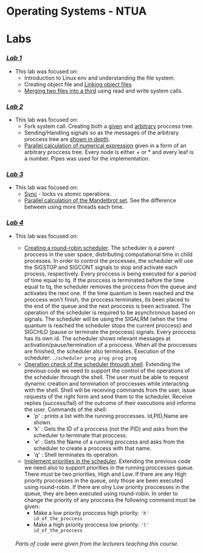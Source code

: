 # Operating Systems - NTUA

# Labs
### _[Lab 1](https://github.com/BeenCoding/OS-NTUA/blob/master/Definitions%20(Greek)/os-lab-exer1.pdf "Definition Lab 1 - Greek")_
* This lab was focused on:
  * Introduction to Linux env and understanding the file system.
  * Creating object file and [Linking object files](https://github.com/BeenCoding/OS-NTUA/tree/master/Lab%202/Task_1.1)
  * [Merging two files into a third](https://github.com/BeenCoding/OS-NTUA/tree/master/Lab%202/Task_1.2) using read and write system calls.

### _[Lab 2](https://github.com/BeenCoding/OS-NTUA/blob/master/Definitions%20(Greek)/os-lab-exer2.pdf "Definition Lab 2 - Greek")_
* This lab was focused on:
  * Fork system call. Creating both a [given](https://github.com/BeenCoding/OS-NTUA/tree/master/Lab%202/Task_2.1  "Solution for creating given proccess tree") and [arbitrary](https://github.com/BeenCoding/OS-NTUA/tree/master/Lab%202/Task_2.2  "Solution for creating arbitrary proccess tree") proccess tree.
  * Sending/Handling signals so as the messages of the arbitrary proccess tree are [shown in depth](https://github.com/BeenCoding/OS-NTUA/tree/master/Lab%202/Task_2.3 "Depth - First printing messages of arbitrary tree").
  * [Parallel calculation of numerical expression](https://github.com/BeenCoding/OS-NTUA/tree/master/Lab%202/Task_2.4 "Solution for parallel calc of numerical expr") given in a form of an arbitrary proccess tree. Every node is either + or * and every leaf is a number. Pipes was used for the implementation.

### _[Lab 3](https://github.com/BeenCoding/OS-NTUA/blob/master/Definitions%20(Greek)/os-lab-exer3.pdf "Definition Lab 3 - Greek")_
* This lab was focused on:
  * [Sync](https://github.com/BeenCoding/OS-NTUA/tree/master/Lab%203/Task_3.1 "Sync on given code") - locks vs atomic operations.
  * [Parallel calculation of the Mandelbrot set](https://github.com/BeenCoding/OS-NTUA/tree/master/Lab%203/Task_3.2 "Solution using threads"). See the difference between using more threads each time.
  
### _[Lab 4](https://github.com/BeenCoding/OS-NTUA/blob/master/Definitions%20(Greek)/os-lab-exer4.pdf "Definition Lab 4 - Greek")_
* This lab was focused on:
  * [Creating a round-robin scheduler](https://github.com/BeenCoding/OS-NTUA/tree/master/Lab%204/Task_4.1). The scheduler is a parent proccess in the user space, distributing computational time in child processes. In order to control the processes, the scheduler will use the SIGSTOP and SIGCONT signals to stop and activate each process, respectively. Every proccess is being executed for a period of time equal to tq. If the proccess is terminated before the time equal to tq, the scheduler removes the proccess from the queue and activates the next one. If the time quantum is been reached and the proccess won't finish, the proccess terminates, its been placed to the end of the queue and the next proccess is been activated. The operation of the scheduler is required to be asynchronous based on signals. The scheduler will be using the SIGALRM (when the time quantum is reached the scheduler stops the current proccess) and SIGCHLD (pause or terminate the proccess) signals. Every proccess has its own id. The scheduler shows relevant messages at activation/pause/termination of a proccess. When all the proccesses are finished, the scheduler also terminates.
  Execution of the scheduler: ```./scheduler prog prog prog prog```
  * [Operation check of the scheduler through shell](https://github.com/BeenCoding/OS-NTUA/tree/master/Lab%204/Task_4.2). Extending the previous code we need to support the control of the operations of the scheduler through the shell. The user must be able to request dynamic creation and termination of proccesses while interacting with the shell. Shell will be receiving commands from the user, issue requests of the right form and send them to the scheduler. Receive replies (success/fail) of the outcome of their executions and informs the user.
  Commands of the shell:
    * 'p' : prints a list with the running proccesses. Id,PID,Name are shown.
    * 'k' : Gets the ID of a proccess (not the PID) and asks from the scheduler to terminate that proccess.
    * 'e' : Gets the Name of a running proccess and asks from the scheduler to create a proccess with that name.
    * 'q' : Shell terminates its operation.
  * [Implement priorities in the scheduler](https://github.com/BeenCoding/OS-NTUA/tree/master/Lab%204/Task_4.3).
  Extending the previous code we need also to support priorities in the running proccesses queue. There must be two priorities, High and Low. If there are any High priority proccesses in the queue, only those are been executed using round-robin. If there are olny Low priority proccesses in the queue, they are been executed using round-robin. In order to change the priority of any proccess the following command must be given:
    * Make a low priority proccess high priority: ``` 'h' id_of_the_proccess ```
    * Make a high priority proccess low priority: ``` 'l' id_of_the_proccess ```

  ###### Parts of code were given from the lecturers teaching this course.
